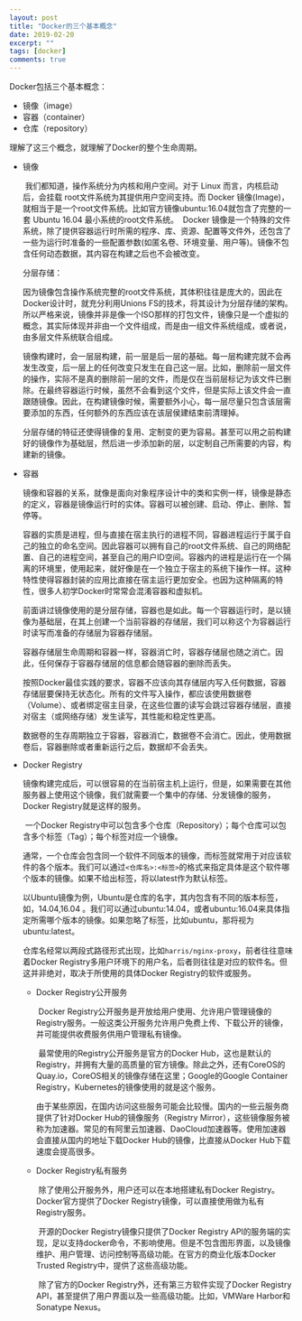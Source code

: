 ```yaml
---
layout: post
title: "Docker的三个基本概念"
date: 2019-02-20
excerpt: ""
tags: [docker]
comments: true
---
```






Docker包括三个基本概念：

- 镜像（image）
- 容器（container）
- 仓库（repository）



理解了这三个概念，就理解了Docker的整个生命周期。



- 镜像

  ​	我们都知道，操作系统分为内核和用户空间。对于 Linux 而言，内核启动后，会挂载 root文件系统为其提供用户空间支持。而 Docker 镜像(Image)，就相当于是一个root文件系统。比如官方镜像ubuntu:16.04就包含了完整的一套 Ubuntu 16.04 最小系统的root文件系统。
  ​	Docker 镜像是一个特殊的文件系统，除了提供容器运行时所需的程序、库、资源、配置等文件外，还包含了一些为运行时准备的一些配置参数(如匿名卷、环境变量、用户等)。镜像不包含任何动态数据，其内容在构建之后也不会被改变。

  

  分层存储：

  ​	因为镜像包含操作系统完整的root文件系统，其体积往往是庞大的，因此在Docker设计时，就充分利用Unions FS的技术，将其设计为分层存储的架构。所以严格来说，镜像并非是像一个ISO那样的打包文件，镜像只是一个虚拟的概念，其实际体现并非由一个文件组成，而是由一组文件系统组成，或者说，由多层文件系统联合组成。

  ​	镜像构建时，会一层层构建，前一层是后一层的基础。每一层构建完就不会再发生改变，后一层上的任何改变只发生在自己这一层。比如，删除前一层文件的操作，实际不是真的删除前一层的文件，而是仅在当前层标记为该文件已删除。在最终容器运行时候，虽然不会看到这个文件，但是实际上该文件会一直跟随镜像。因此，在构建镜像时候，需要额外小心，每一层尽量只包含该层需要添加的东西，任何额外的东西应该在该层侯建结束前清理掉。

  ​	分层存储的特征还使得镜像的复用、定制变的更为容易。甚至可以用之前构建好的镜像作为基础层，然后进一步添加新的层，以定制自己所需要的内容，构建新的镜像。

- 容器

  ​	镜像和容器的关系，就像是面向对象程序设计中的类和实例一样，镜像是静态的定义，容器是镜像运行时的实体。容器可以被创建、启动、停止、删除、暂停等。

  ​	容器的实质是进程，但与直接在宿主执行的进程不同，容器进程运行于属于自己的独立的命名空间。因此容器可以拥有自己的root文件系统、自己的网络配置、自己的进程空间，甚至自己的用户ID空间。容器内的进程是运行在一个隔离的环境里，使用起来，就好像是在一个独立于宿主的系统下操作一样。这种特性使得容器封装的应用比直接在宿主运行更加安全。也因为这种隔离的特性，很多人初学Docker时常常会混淆容器和虚拟机。

  ​	前面讲过镜像使用的是分层存储，容器也是如此。每一个容器运行时，是以镜像为基础层，在其上创建一个当前容器的存储层，我们可以称这个为容器运行时读写而准备的存储层为容器存储层。

  ​	容器存储层生命周期和容器一样，容器消亡时，容器存储层也随之消亡。因此，任何保存于容器存储层的信息都会随容器的删除而丢失。

  ​	按照Docker最佳实践的要求，容器不应该向其存储层内写入任何数据，容器存储层要保持无状态化。所有的文件写入操作，都应该使用数据卷（Volume）、或者绑定宿主目录，在这些位置的读写会跳过容器存储层，直接对宿主（或网络存储）发生读写，其性能和稳定性更高。

  ​	数据卷的生存周期独立于容器，容器消亡，数据卷不会消亡。因此，使用数据卷后，容器删除或者重新运行之后，数据却不会丢失。

- Docker Registry

  ​	镜像构建完成后，可以很容易的在当前宿主机上运行，但是，如果需要在其他服务器上使用这个镜像，我们就需要一个集中的存储、分发镜像的服务，Docker Registry就是这样的服务。

  ​	一个Docker Registry中可以包含多个仓库（Repository）；每个仓库可以包含多个标签（Tag）；每个标签对应一个镜像。

  ​	通常，一个仓库会包含同一个软件不同版本的镜像，而标签就常用于对应该软件的各个版本。我们可以通过`<仓库名>:<标签>`的格式来指定具体是这个软件哪个版本的镜像。如果不给出标签，将以latest作为默认标签。

  ​	以Ubuntu镜像为例，Ubuntu是仓库的名字，其内包含有不同的版本标签，如，14.04,16.04 。我们可以通过ubuntu:14.04，或者ubuntu:16.04来具体指定所需哪个版本的镜像。如果忽略了标签，比如ubuntu，那将视为ubuntu:latest。

  ​	仓库名经常以两段式路径形式出现，比如`harris/nginx-proxy`，前者往往意味着Docker Registry多用户环境下的用户名，后者则往往是对应的软件名。但这并非绝对，取决于所使用的具体Docker Registry的软件或服务。

  - Docker Registry公开服务

    ​	Docker Registry公开服务是开放给用户使用、允许用户管理镜像的Registry服务。一般这类公开服务允许用户免费上传、下载公开的镜像，并可能提供收费服务供用户管理私有镜像。

    ​	最常使用的Registry公开服务是官方的Docker Hub，这也是默认的Registry，并拥有大量的高质量的官方镜像。除此之外，还有CoreOS的Quay.io，CoreOS相关的镜像存储在这里；Google的Google Container Registry，Kubernetes的镜像使用的就是这个服务。

    ​	由于某些原因，在国内访问这些服务可能会比较慢。国内的一些云服务商提供了针对Docker Hub的镜像服务（Registry Mirror），这些镜像服务被称为加速器。常见的有阿里云加速器、DaoCloud加速器等。使用加速器会直接从国内的地址下载Docker Hub的镜像，比直接从Docker Hub下载速度会提高很多。

  - Docker Registry私有服务

    ​	除了使用公开服务外，用户还可以在本地搭建私有Docker Registry。Docker官方提供了Docker Registry镜像，可以直接使用做为私有Registry服务。

    ​	开源的Docker Registry镜像只提供了Docker Registry API的服务端的实现，足以支持docker命令，不影响使用。但是不包含图形界面，以及镜像维护、用户管理、访问控制等高级功能。在官方的商业化版本Docker Trusted Registry中，提供了这些高级功能。

    ​	除了官方的Docker Registry外，还有第三方软件实现了Docker Registry API，甚至提供了用户界面以及一些高级功能。比如，VMWare Harbor和Sonatype Nexus。
